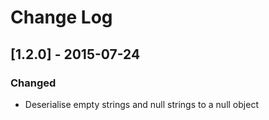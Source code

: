# Change Log

## [1.2.0] - 2015-07-24

### Changed
 - Deserialise empty strings and null strings to a null object